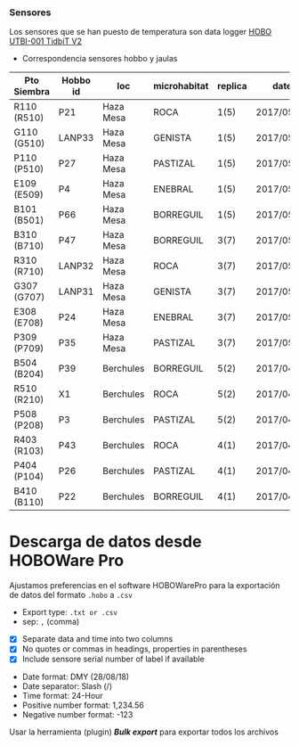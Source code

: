 ### Sensores 
Los sensores que se han puesto de temperatura son data logger [HOBO UTBI-001 TidbiT V2](http://www.onsetcomp.com/products/data-loggers/utbi-001)

* Correspondencia sensores hobbo y jaulas 

| Pto Siembra        | Hobbo id | loc       | microhabitat  | replica    | date       |
|--------------------|----------|-----------|---------------|------------|------------|
| R110 (R510)        | P21      | Haza Mesa | ROCA          | 1(5)       | 2017/05/03 |
| G110 (G510)        | LANP33   | Haza Mesa | GENISTA       | 1(5)       | 2017/05/03 |
| P110 (P510)        | P27      | Haza Mesa | PASTIZAL      | 1(5)       | 2017/05/03 |
| E109 (E509)        | P4       | Haza Mesa | ENEBRAL       | 1(5)       | 2017/05/03 |
| B101 (B501)        | P66      | Haza Mesa | BORREGUIL     | 1(5)       | 2017/05/03 |
| B310 (B710)        | P47      | Haza Mesa | BORREGUIL     | 3(7)       | 2017/05/05 |
| R310 (R710)        | LANP32   | Haza Mesa | ROCA          | 3(7)       | 2017/05/05 |
| G307 (G707)        | LANP31   | Haza Mesa | GENISTA       | 3(7)       | 2017/05/05 |
| E308 (E708)        | P24      | Haza Mesa | ENEBRAL       | 3(7)       | 2017/05/05 |
| P309 (P709)        | P35      | Haza Mesa | PASTIZAL      | 3(7)       | 2017/05/05 |
| B504 (B204)        | P39      | Berchules | BORREGUIL     | 5(2)       | 2017/04/24 |
| R510 (R210)        | X1       | Berchules | ROCA          | 5(2)       | 2017/04/24 |
| P508 (P208)        | P3       | Berchules | PASTIZAL      | 5(2)       | 2017/04/24 |
| R403 (R103)        | P43      | Berchules | ROCA          | 4(1)       | 2017/04/24 |
| P404 (P104)        | P26      | Berchules | PASTIZAL      | 4(1)       | 2017/04/24 |
| B410 (B110)        | P22      | Berchules | BORREGUIL     | 4(1)       | 2017/04/24 |


# Descarga de datos desde HOBOWare Pro

Ajustamos preferencias en el software HOBOWarePro para la exportación de datos del formato `.hobo` a `.csv`

* Export type: `.txt or .csv`
* sep: `,`  (comma)
* [x] Separate data and time into two columns
* [x] No quotes or commas in headings, properties in parentheses
* [x] Include sensore serial number of label if available 
* Date format: DMY (28/08/18)
* Date separator: Slash (/)
* Time format: 24-Hour 
* Positive number format: 1,234.56
* Negative number format: -123

Usar la herramienta (plugin) ***Bulk export*** para exportar todos los archivos 





